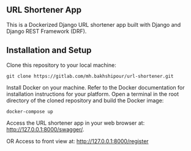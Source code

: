 ## URL Shortener App
This is a Dockerized Django URL shortener app built with Django and Django REST Framework (DRF).

## Installation and Setup
Clone this repository to your local machine:
```
git clone https://gitlab.com/mh.bakhshipour/url-shortener.git
```
Install Docker on your machine. Refer to the Docker documentation for installation instructions for your platform.
Open a terminal in the root directory of the cloned repository and build the Docker image:
```
docker-compose up
```
Access the URL shortener app in your web browser at: http://127.0.0.1:8000/swagger/.

OR Access to front view at:
http://127.0.0.1:8000/register
